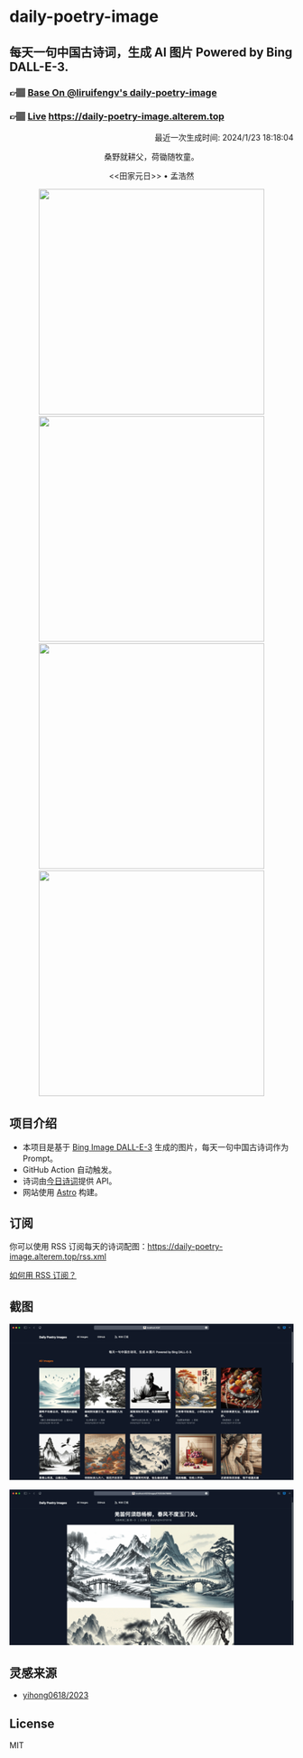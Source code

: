 
# daily-poetry-image

## 每天一句中国古诗词，生成 AI 图片 Powered by Bing DALL-E-3.

### 👉🏽 [Base On @liruifengv's daily-poetry-image](https://github.com/liruifengv/daily-poetry-image)

### 👉🏽 [Live](https://daily-poetry-image.alterem.top/) https://daily-poetry-image.alterem.top

<p align="right">
  最近一次生成时间: 2024/1/23 18:18:04
</p>
<p align="center">
桑野就耕父，荷锄随牧童。
</p>
<p align="center">
<<田家元日>> • 孟浩然
</p>
<p align="center">
<img src="https://tse2.mm.bing.net/th/id/OIG.EV.fJEuE5YxNMOaikvEn" height="400" width="400" />
<img src="https://tse2.mm.bing.net/th/id/OIG._CMVjQLkfwVk..L3OA4P" height="400" width="400" />
<img src="https://tse1.mm.bing.net/th/id/OIG.Ugi7I4zcuSSgdz5obiKA" height="400" width="400" />
<img src="https://tse3.mm.bing.net/th/id/OIG.xxxjwu7dZ8CXtOws5ece" height="400" width="400" />
</p>

## 项目介绍

-   本项目是基于 [Bing Image DALL-E-3](https://www.bing.com/images/create) 生成的图片，每天一句中国古诗词作为 Prompt。
-   GitHub Action 自动触发。
-   诗词由[今日诗词](https://www.jinrishici.com/)提供 API。
-   网站使用 [Astro](https://astro.build) 构建。

## 订阅

你可以使用 RSS 订阅每天的诗词配图：https://daily-poetry-image.alterem.top/rss.xml

[如何用 RSS 订阅？](https://zhuanlan.zhihu.com/p/55026716)

## 截图

![图片列表](./screenshots/Snipaste_2023-12-28_21-00-26.png)

![图片详情](./screenshots/Snipaste_2023-12-28_21-00-53.png)

## 灵感来源

-   [yihong0618/2023](https://github.com/yihong0618/2023)

## License

MIT
